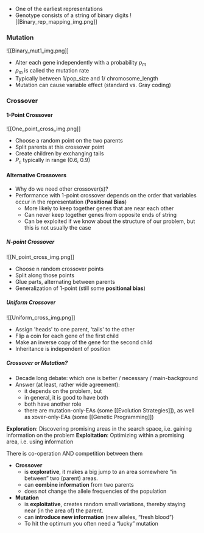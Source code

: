 - One of the earliest representations
- Genotype consists of a string of binary digits
![[Binary_rep_mapping_img.png]]

### Mutation

![[Binary_mut1_img.png]]
- Alter each gene independently with a probability $p_m$
- $p_m$ is called the mutation rate
- Typically between 1/pop_size and 1/ chromosome_length
- Mutation can cause variable effect (standard vs. Gray coding)

### Crossover
#### 1-Point Crossover
![[One_point_cross_img.png]]
- Choose a random point on the two parents
- Split parents at this crossover point
- Create children by exchanging tails
- $P_c$ typically in range (0.6, 0.9)


#### Alternative Crossovers
- Why do we need other crossover(s)?
- Performance with 1-point crossover depends on the order that variables occur in the representation (**Positional Bias**)
	- More likely to keep together genes that are near each other
	- Can never keep together genes from opposite ends of string
	- Can be exploited if we know about the structure of our problem, but this is not usually the case

##### N-point Crossover
![[N_point_cross_img.png]]
- Choose n random crossover points
- Split along those points
- Glue parts, alternating between parents
- Generalization of 1-point (still some **positional bias**)

##### Uniform Crossover
![[Uniform_cross_img.png]]
- Assign 'heads' to one parent, 'tails' to the other
- Flip a coin for each gene of the first child
- Make an inverse copy of the gene for the second child
- Inheritance is independent of position


##### Crossover or Mutation?
- Decade long debate: which one is better / necessary / main-background 
- Answer (at least, rather wide agreement):
	- it depends on the problem, but
	- in general, it is good to have both
	- both have another role
	- there are mutation-only-EAs (some [[Evolution Strategies]]), as well as xover-only-EAs (some [[Genetic Programming]])

**Exploration**: Discovering promising areas in the search space, i.e. gaining information on the problem
**Exploitation**: Optimizing within a promising area, i.e. using information

There is co-operation AND competition between them
- **Crossover** 
	- is **explorative**, it makes a big jump to an area somewhere “in between” two (parent) areas.
	- can **combine information** from two parents
	- does not change the allele frequencies of the population
- **Mutation** 
	- is **exploitative**, creates random small variations, thereby staying near (in the area of) the parent.
	- can **introduce new information** (new alleles, “fresh blood”)
	- To hit the optimum you often need a “lucky” mutation